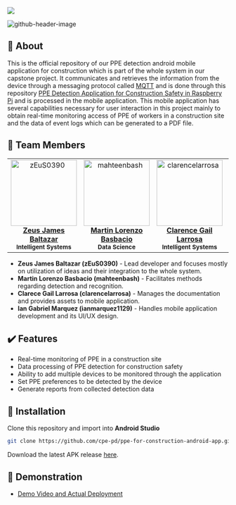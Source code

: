 [![](https://img.shields.io/badge/TIP-Quezon%20City-yellow)](https://tip.edu.ph/)

![github-header-image](https://github.com/cpe-pd/ppe-for-construction-android-app/assets/51940497/9c463d2e-8b3e-4b61-91d5-69ae43b45dc1)

## 📓 About
This is the official repository of our PPE detection android mobile application for construction which is part of the whole system in our capstone project. It communicates and retrieves the information from the device through a messaging protocol called [MQTT](https://en.wikipedia.org/wiki/MQTT) and is done through this repository [PPE Detection Application for Construction Safety in Raspberry Pi](https://github.com/cpe-pd/ppe-for-construction-detection) and is processed in the mobile application. This mobile application has several capabilities necessary for user interaction in this project mainly to obtain real-time monitoring access of PPE of workers in a construction site and the data of event logs which can be generated to a PDF file.

## 🤝 Team Members
<div align="center">
  <table>
    <tbody>
      <tr height=200>
        <!-- zEuS0390 -->
        <td align="center">
          <a href="https://github.com/zEuS0390">
            <img src="https://avatars2.githubusercontent.com/u/39390245" width=150 height=150 alt="zEuS0390">
            <br>
            <b>Zeus James Baltazar</b>
          </a>
          <br>
          <sub><b>Intelligent Systems</b></sub>
        </td>
        <!-- mahteenbash -->
        <td align="center">
          <a href="https://github.com/mahteenbash">
            <img src="https://avatars2.githubusercontent.com/u/79791506" width=150 height=150 alt="mahteenbash">
            <br>
            <b>Martin Lorenzo Basbacio</b>
          </a>
          <br>
          <sub><b>Data Science</b></sub>
        </td>
        <!-- clarencelarrosa -->
        <td align="center">
          <a href="https://github.com/clarencelarrosa">
            <img src="https://avatars2.githubusercontent.com/u/89871460" width=150 height=150 alt="clarencelarrosa">
            <br>
            <b>Clarence Gail Larrosa</b>
          </a>
          <br>
          <sub><b>Intelligent Systems</b></sub>
        </td>
        <!-- ianmarquez1129 -->
        <td align="center">
          <a href="https://github.com/ianmarquez1129">
            <img src="https://avatars2.githubusercontent.com/u/51940497" width=150 height=150 alt="ianmarquez1129">
            <br>
            <b>Ian Gabriel Marquez</b>
          </a>
          <br>
          <sub><b>System Administration</b></sub>
        </td>
      </tr>
    </tbody>
  </table>
</div>

- <b>Zeus James Baltazar (zEuS0390)</b> - Lead developer and focuses mostly on utilization of ideas and their integration to the whole system.
- <b>Martin Lorenzo Basbacio (mahteenbash)</b> - Facilitates methods regarding detection and recognition.
- <b>Clarece Gail Larrosa (clarencelarrosa)</b> - Manages the documentation and provides assets to mobile application.
- <b>Ian Gabriel Marquez (ianmarquez1129)</b> - Handles mobile application development and its UI/UX design.

## ✔️ Features
- Real-time monitoring of PPE in a construction site
- Data processing of PPE detection for construction safety
- Ability to add multiple devices to be monitored through the application
- Set PPE preferences to be detected by the device
- Generate reports from collected detection data

## 🚀 Installation
Clone this repository and import into **Android Studio**
```bash
git clone https://github.com/cpe-pd/ppe-for-construction-android-app.git
```
Download the latest APK release [here](https://github.com/cpe-pd/ppe-for-construction-android-app/releases/latest).

## 🎦 Demonstration
- [Demo Video and Actual Deployment](https://youtu.be/mOH8-uSSyjc)
